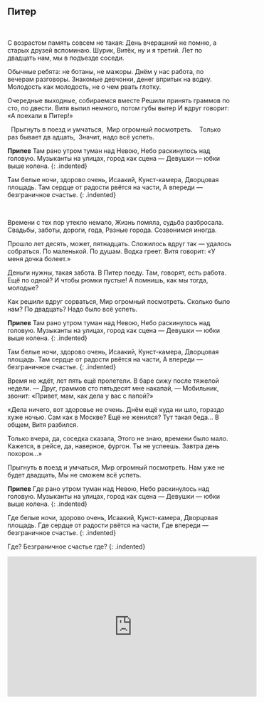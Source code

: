 ﻿---
layout: lyrics
---

## Питер

<span class="Dm"></span>&nbsp;&nbsp;&nbsp;&nbsp;&nbsp;&nbsp;<span class="Dm_C"></span>&nbsp;&nbsp;&nbsp;&nbsp;&nbsp;&nbsp;&nbsp;&nbsp;&nbsp;&nbsp;<span class="Bm11"></span>&nbsp;&nbsp;&nbsp;&nbsp;&nbsp;&nbsp;&nbsp;&nbsp;<span class="B-flat-maj7"></span>&nbsp;&nbsp;&nbsp;&nbsp;&nbsp;&nbsp;&nbsp;&nbsp;

С в<span class="Dm"></span>озрастом память совс<span class="Dm_C"></span>ем не такая:
День вчер<span class="Bm11"></span>ашний не помню, а старых друз<span class="B-flat-maj7"></span>ей вспоминаю.
Ш<span class="Dm"></span>урик, Витёк, ну и <span class="Dm_С"></span>я третий.
Лет по дв<span class="Bm11"></span>адцать нам, мы в подъ<span class="B-flat-maj7"></span>езде соседи.

Обычные ребята: не ботаны, не мажоры.
Днём у нас работа, по вечерам разговоры.
Знакомые девчонки, денег впритык на водку.
Молодость как молодость, не о чем рвать глотку.

Очередные выходные, собираемся вместе
Решили принять граммов по сто, по двести.
Витя выпил немного, потом губы вытер
И вдруг говорит: «А поехали в Питер!»

<span class="Gm"></span>&nbsp;
Прыгнуть в поезд и умч<span class="C"></span>аться,<span class="F"></span>&nbsp;
Мир огромный посмотр<span class="B-flat"></span>еть.&nbsp;&nbsp;<span class="Gm"></span>&nbsp;
Только раз бывает дв<span class="C"></span>&nbsp;адцать,<span class="F"></span>&nbsp;
Значит, надо всё усп<span class="A"></span>еть.

**Припев**
Т<span class="Dm7"></span>ам рано утром тум<span class="G"></span>ан над Невою,
Н<span class="C"></span>ебо раскинулось н<span class="Am"></span>ад головую.
Музык<span class="F"></span>анты на улицах, г<span class="G"></span>ород как сцена —
Д<span class="C"></span>евушки — юбки в<span class="Am"></span>ыше колена.
{: .indented}

Там б<span class="F"></span>елые ночи, зд<span class="G"></span>орово очень,
Ис<span class="C"></span>аакий, Кунст-камера, Дворц<span class="Am"></span>овая площадь.
Там с<span class="F"></span>ердце от радости рв<span class="G"></span>ётся на части,
<span class="C"></span>А впереди — безгран<span class="Am"></span>ичное счастье.
{: .indented}

<span class="Dm"></span>&nbsp;&nbsp;&nbsp;&nbsp;&nbsp;&nbsp;<span class="Dm_C"></span>&nbsp;&nbsp;&nbsp;&nbsp;&nbsp;&nbsp;&nbsp;&nbsp;&nbsp;&nbsp;<span class="Bm11"></span>&nbsp;&nbsp;&nbsp;&nbsp;&nbsp;&nbsp;&nbsp;&nbsp;<span class="B-flat-maj7"></span>&nbsp;&nbsp;&nbsp;&nbsp;&nbsp;&nbsp;&nbsp;&nbsp;

Времени с тех пор утекло немало,
Жизнь помяла, судьба разбросала.
Свадьбы, заботы, дороги, года,
Разные города. Созвонимся иногда.

Прошло лет десять, может, пятнадцать.
Сложилось вдруг так — удалось собраться.
По маленькой. По душам. Водка греет.
Витя говорит: «У меня дочка болеет.»

Деньги нужны, такая забота.
В Питер поеду. Там, говорят, есть работа.
Ещё по одной? И чтобы рюмки пустые!
А помнишь, как мы тогда, молодые?

Как решили вдруг сорваться,
Мир огромный посмотреть.
Сколько было нам? По двадцать?
Надо было всё успеть.

**Припев**
Там рано утром туман над Невою,
Небо раскинулось над головую.
Музыканты на улицах, город как сцена —
Девушки — юбки выше колена.
{: .indented}

Там белые ночи, здорово очень,
Исаакий, Кунст-камера, Дворцовая площадь.
Там сердце от радости рвётся на части,
А впереди — безграничное счастье.
{: .indented}

Время не ждёт, лет пять ещё пролетели.
В баре сижу после тяжелой недели.
— Друг, граммов сто пятьдесят мне накапай, — 
Мобильник, звонит: «Привет, мам, как дела у вас с папой?»

«Дела ничего, вот здоровье не очень.
Днём ещё куда ни шло, гораздо хуже ночью.
Сам как в Москве? Ещё не женился?
Тут такая беда… В общем, Витя разбился.

Только вчера, да, соседка сказала,
Этого не знаю, времени было мало.
Кажется, в рейсе, да, наверное, фургон.
Ты не успеешь. Завтра день похорон…»

Прыгнуть в поезд и умчаться,
Мир огромный посмотреть.
Нам уже не будет двадцать,
Мы не сможем всё успеть.

**Припев**
Где рано утром туман над Невою,
Небо раскинулось над головую.
Музыканты на улицах, город как сцена —
Девушки — юбки выше колена.
{: .indented}

Где белые ночи, здорово очень,
Исаакий, Кунст-камера, Дворцовая площадь.
Где сердце от радости рвётся на части,
Где впереди — безграничное счастье.
{: .indented}

Где? Безграничное счастье где?
{: .indented}

<div class="video-wrapper">
  <iframe width="560" height="315" src="https://www.youtube.com/embed/EdNpbZwO11c" frameborder="0" allow="accelerometer; autoplay; encrypted-media; gyroscope; picture-in-picture" allowfullscreen></iframe>
</div>